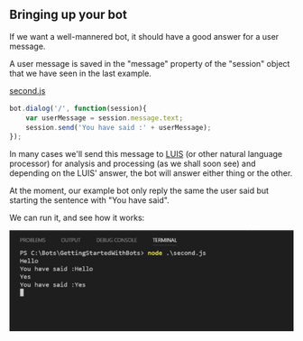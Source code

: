 ## Bringing up your bot

If we want a well-mannered bot, it should have a good answer for a user message.

A user message is saved in the "message" property of the "session" object that we have seen in the last example.

[second.js](second.js)

```javascript
bot.dialog('/', function(session){
    var userMessage = session.message.text;
    session.send('You have said :' + userMessage);
});
```

In many cases we'll send this message to [LUIS](https://www.microsoft.com/cognitive-services/en-us/language-understanding-intelligent-service-luis) (or other natural language processor) for analysis and processing (as we shall soon see) and depending on the LUIS' answer, the bot will answer either thing or the other.

At the moment, our example bot only reply the same the user said but starting the sentence with "You have said".

We can run it, and see how it works:

![Visual Studio Code, console, bot running](/images/second5.png)


